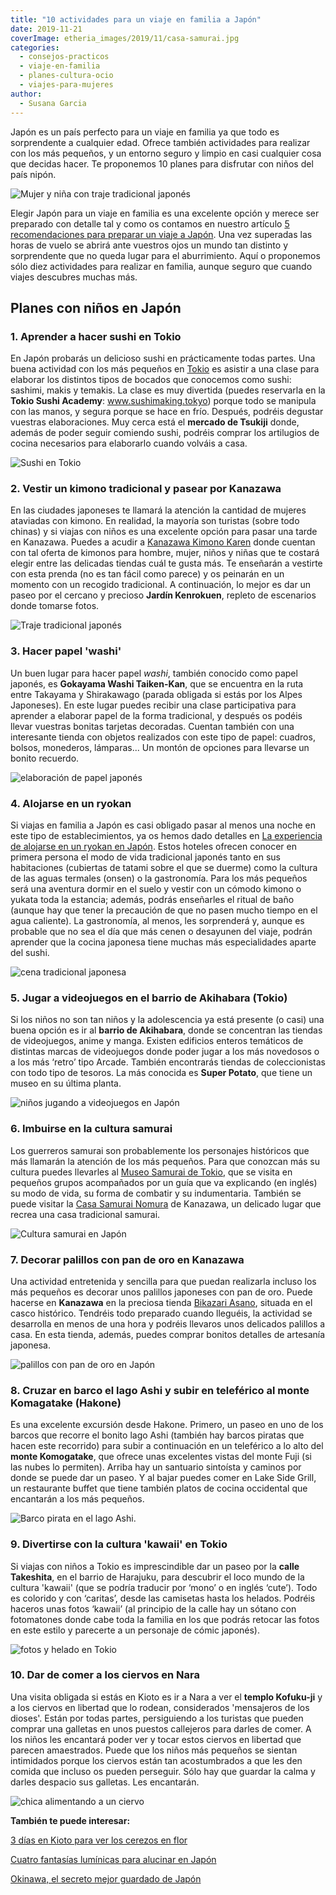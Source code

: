 ```yaml
---
title: "10 actividades para un viaje en familia a Japón"
date: 2019-11-21
coverImage: etheria_images/2019/11/casa-samurai.jpg
categories: 
  - consejos-practicos
  - viaje-en-familia
  - planes-cultura-ocio
  - viajes-para-mujeres
author: 
  - Susana Garcia
---
```


Japón es un país perfecto para un viaje en familia ya que todo es sorprendente a 
cualquier edad. Ofrece también actividades para realizar con los más pequeños, y un 
entorno seguro y limpio en casi cualquier cosa que decidas hacer. Te proponemos 10 
planes para disfrutar con niños del país nipón. 

![Mujer y niña con traje tradicional japonés](etheria_images/2019/11/Japon-paseo-kimono-900x726.jpg "Fotos con kimonos en el Jardín Kenrokuen de Kanazawa. © SG")

Elegir Japón para un viaje en familia es una excelente opción y merece ser preparado con 
detalle tal y como os contamos en nuestro artículo [5 recomendaciones para preparar un 
viaje a Japón](https://etheriamagazine.com/2019/06/18/como-organizar-un-viaje-a-japon/). 
Una vez superadas las horas de vuelo se abrirá ante vuestros ojos un mundo tan distinto 
y sorprendente que no queda lugar para el aburrimiento. Aquí o proponemos sólo diez 
actividades para realizar en familia, aunque seguro que cuando viajes descubres muchas 
más. 

## Planes con niños en Japón

### 1\. Aprender a hacer sushi en Tokio

En Japón probarás un delicioso sushi en prácticamente todas partes. Una buena actividad 
con los más pequeños en [Tokio](https://etheriamagazine.com/2019/10/11/que-hacer-3-dias-en-tokio-viajes-mujeres/) 
es asistir a una clase para elaborar los distintos tipos de bocados que conocemos como 
sushi: sashimi, makis y temakis. La clase es muy divertida (puedes reservarla en la 
**Tokio Sushi Academy**: www.sushimaking.tokyo) porque todo se manipula con las manos, y 
segura porque se hace en frío. Después, podréis degustar vuestras elaboraciones. Muy 
cerca está el **mercado de Tsukiji** donde, además de poder seguir comiendo sushi, 
podréis comprar los artilugios de cocina necesarios para elaborarlo cuando volváis a 
casa. 

![Sushi en Tokio](etheria_images/2019/11/japon-clase-sushi-900x293.jpg "Clase de sushi en Tokio. © SG")

### 2\. Vestir un kimono tradicional y pasear por Kanazawa

En las ciudades japoneses te llamará la atención la cantidad de mujeres ataviadas con 
kimono. En realidad, la mayoría son turistas (sobre todo chinas) y si viajas con niños 
es una excelente opción para pasar una tarde en Kanazawa. Puedes a acudir a [Kanazawa 
Kimono Karen](https://www.kimono-karen.jp) donde cuentan con tal oferta de kimonos para 
hombre, mujer, niños y niñas que te costará elegir entre las delicadas tiendas cuál te 
gusta más. Te enseñarán a vestirte con esta prenda (no es tan fácil como parece) y os 
peinarán en un momento con un recogido tradicional. A continuación, lo mejor es dar un 
paseo por el cercano y precioso **Jardín Kenrokuen**, repleto de escenarios donde 
tomarse fotos. 

![Traje tradicional japonés](etheria_images/2019/11/japon-kimono-kanazawa-900x603.jpg "Fotos en el Jardín Kenrokuen y detalle de peinado. © SG")

### 3\. Hacer papel 'washi'

Un buen lugar para hacer papel _washi_, también conocido como papel japonés, es 
**Gokayama Washi Taiken-Kan**, que se encuentra en la ruta entre Takayama y Shirakawago 
(parada obligada si estás por los Alpes Japoneses). En este lugar puedes recibir una 
clase participativa para aprender a elaborar papel de la forma tradicional, y después os 
podéis llevar vuestras bonitas tarjetas decoradas. Cuentan también con una interesante 
tienda con objetos realizados con este tipo de papel: cuadros, bolsos, monederos, 
lámparas... Un montón de opciones para llevarse un bonito recuerdo. 

![elaboración de papel japonés](etheria_images/2019/11/Japon-hacer-washi-900x430.jpg "Clase de papel 'washi'. © SG")

### 4\. Alojarse en un ryokan

Si viajas en familia a Japón es casi obligado pasar al menos una noche en este tipo de 
establecimientos, ya os hemos dado detalles en [La experiencia de alojarse en un ryokan 
en Japón](https://etheriamagazine.com/2019/05/10/viajar-japon-que-es-ryokan-y-onsen/). 
Estos hoteles ofrecen conocer en primera persona el modo de vida tradicional japonés 
tanto en sus habitaciones (cubiertas de tatami sobre el que se duerme) como la cultura 
de las aguas termales (onsen) o la gastronomía. Para los más pequeños será una aventura 
dormir en el suelo y vestir con un cómodo kimono o yukata toda la estancia; además, 
podrás enseñarles el ritual de baño (aunque hay que tener la precaución de que no pasen 
mucho tiempo en el agua caliente). La gastronomía, al menos, les sorprenderá y, aunque 
es probable que no sea el día que más cenen o desayunen del viaje, podrán aprender que 
la cocina japonesa tiene muchas más especialidades aparte del sushi. 

![cena tradicional japonesa](etheria_images/2019/11/Japon-ninos-ryokan-900x434.jpg "Cena y detalle del pasillo del ryokan Gora Kadan de Hakone. © SG")

### 5\. Jugar a videojuegos en el barrio de Akihabara (Tokio)

Si los niños no son tan niños y la adolescencia ya está presente (o casi) una buena 
opción es ir al **barrio de Akihabara**, donde se concentran las tiendas de videojuegos, 
anime y manga. Existen edificios enteros temáticos de distintas marcas de videojuegos 
donde poder jugar a los más novedosos o a los más ‘retro’ tipo Arcade. También 
encontrarás tiendas de coleccionistas con todo tipo de tesoros. La más conocida es 
**Super Potato**, que tiene un museo en su última planta. 

![niños jugando a videojuegos en Japón](etheria_images/2019/11/Japon-akihabara-900x391.jpg "Barrio de Akihabara y juegos Arcade. © SG")

### 6\. Imbuirse en la cultura samurai

Los guerreros samurai son probablemente los personajes históricos que más llamarán la 
atención de los más pequeños. Para que conozcan más su cultura puedes llevarles al [Museo 
Samurai de Tokio](https://www.samuraimuseum.jp/en/index.html), que se visita en pequeños 
grupos acompañados por un guía que va explicando (en inglés) su modo de vida, su forma 
de combatir y su indumentaria. También se puede visitar la [Casa Samurai 
Nomura](http://www.nomurake.com) de Kanazawa, un delicado lugar que recrea una casa 
tradicional samurai. 

![Cultura samurai en Japón](etheria_images/2019/11/japon-samurais-900x350.jpg "Estanque de la Casa Samurai Nomura de Kanazawa y máscara en el Museo Samurai. © SG")

### 7\. Decorar palillos con pan de oro en Kanazawa

Una actividad entretenida y sencilla para que puedan realizarla incluso los más pequeños 
es decorar unos palillos japoneses con pan de oro. Puede hacerse en **Kanazawa** en la 
preciosa tienda [Bikazari 
Asano](https://enkanazawa.hakuichi.co.jp/shop/kanazawa-asano.php), situada en el casco 
histórico. Tendréis todo preparado cuando lleguéis, la actividad se desarrolla en menos 
de una hora y podréis llevaros unos delicados palillos a casa. En esta tienda, además, 
puedes comprar bonitos detalles de artesanía japonesa. 

![palillos con pan de oro en Japón](etheria_images/2019/11/Japon-ninos-palillos-pan-oro-900x675.jpg "Clase para decorar palillos con pan de oro en Kanazawa. © SG")

### 8\. Cruzar en barco el lago Ashi y subir en teleférico al monte Komagatake (Hakone)

Es una excelente excursión desde Hakone. Primero, un paseo en uno de los barcos que 
recorre el bonito lago Ashi (también hay barcos piratas que hacen este recorrido) para 
subir a continuación en un teleférico a lo alto del **monte Komogatake**, que ofrece 
unas excelentes vistas del monte Fuji (si las nubes lo permiten). Arriba hay un 
santuario sintoísta y caminos por donde se puede dar un paseo. Y al bajar puedes comer 
en Lake Side Grill, un restaurante buffet que tiene también platos de cocina occidental 
que encantarán a los más pequeños. 

![Barco pirata en el lago Ashi.](etheria_images/2019/11/Japon-ninos-ashi-900x586.jpg "Barco pirata en el lago Ashi. © SG")

### 9\. Divertirse con la cultura 'kawaii' en Tokio

Si viajas con niños a Tokio es imprescindible dar un paseo por la **calle Takeshita**, 
en el barrio de Harajuku, para descubrir el loco mundo de la cultura 'kawaii' (que se 
podría traducir por ‘mono’ o en inglés ‘cute’). Todo es colorido y con ‘caritas’, desde 
las camisetas hasta los helados. Podréis haceros unas fotos ‘kawaii’ (al principio de la 
calle hay un sótano con fotomatones donde cabe toda la familia en los que podrás retocar 
las fotos en este estilo y parecerte a un personaje de cómic japonés). 

![fotos y helado en Tokio](etheria_images/2019/11/Japon-kawaii-fotos-helado.jpg "Mundo 'kawaii': fotomatón para grupos y helado. © SG")

### 10\. Dar de comer a los ciervos en Nara

Una visita obligada si estás en Kioto es ir a Nara a ver el **templo Kofuku-ji** y a los 
ciervos en libertad que lo rodean, considerados 'mensajeros de los dioses'. Están por 
todas partes, persiguiendo a los turistas que pueden comprar una galletas en unos 
puestos callejeros para darles de comer. A los niños les encantará poder ver y tocar 
estos ciervos en libertad que parecen amaestrados. Puede que los niños más pequeños se 
sientan intimidados porque los ciervos están tan acostumbrados a que les den comida que 
incluso os pueden perseguir. Sólo hay que guardar la calma y darles despacio sus 
galletas. Les encantarán. 

![chica alimentando a un ciervo](etheria_images/2019/11/Nara-ciervos-900x608.jpg "Ciervos en Nara. © SG")

**También te puede interesar:** 

[3 días en Kioto 
pa](https://etheriamagazine.com/2020/02/26/3-dias-en-kioto-cerezos-en-flor/)[r](https://etheriamagazine.com/2020/02/26/3-dias-en-kioto-cerezos-en-flor/)[a 
ver los cerezos en 
flor](https://etheriamagazine.com/2020/02/26/3-dias-en-kioto-cerezos-en-flor/) 

[Cuatro fantasías lumínicas para alucinar en 
Japón](https://etheriamagazine.com/2021/01/16/fantasias-de-luz-en-parques-y-festivales-en-japon/) 

[Okinawa, el secreto mejor guardado de 
Japón](https://etheriamagazine.com/2019/04/05/viajar-sola-que-ver-hacer-dormir-okinawa-japon/)
